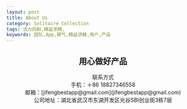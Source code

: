 ```yaml
---
layout: post
title: About Us
category: Solitaire Collection
tags: 活力四射,精益求精,
keywords: 团队,App,朝气,精益求精,用户,产品
---
```


## <center>用心做好产品</center> 

 <center>联系方式</center>
<center>手机：＋86 18827346558</center>
<center>邮箱：[jifengbestapp@gmail.com](jifengbestapp@gmail.com) </center>
<center>公司地址：湖北省武汉市东湖开发区光谷SBI创业街3栋7层</center>
